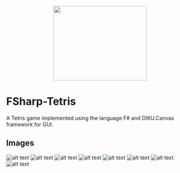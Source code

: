 <p align="center">
  <img src="assets/logo.jpg" width="250" height="200"/>
</p>

# FSharp-Tetris
A Tetris game implemented using the language F# and DIKU.Canvas framework for GUI.

## Images

![alt text](https://github.com/simonsejse/FSharp-Tetris/blob/main/previews/1.PNG "Logo Title Text 1")
![alt text](https://github.com/simonsejse/FSharp-Tetris/blob/main/previews/2.PNG "Logo Title Text 1")
![alt text](https://github.com/simonsejse/FSharp-Tetris/blob/main/previews/3.PNG "Logo Title Text 1")
![alt text](https://github.com/simonsejse/FSharp-Tetris/blob/main/previews/4.PNG "Logo Title Text 1")
![alt text](https://github.com/simonsejse/FSharp-Tetris/blob/main/previews/5.PNG "Logo Title Text 1")
![alt text](https://github.com/simonsejse/FSharp-Tetris/blob/main/previews/6.PNG "Logo Title Text 1")
![alt text](https://github.com/simonsejse/FSharp-Tetris/blob/main/previews/7.PNG "Logo Title Text 1")
![alt text](https://github.com/simonsejse/FSharp-Tetris/blob/main/previews/8.PNG "Logo Title Text 1")
